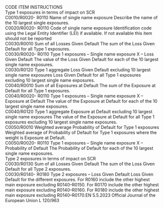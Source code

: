  
CODE  ITEM  INSTRUCTIONS  
Type 1 exposures in terms of impact on SCR  
C0010/R0020- 
R0110  Name of single name exposure  Describe the name of the 10 largest single exposures.  
C0020/R0020- 
R0110  Code of single name exposure  Identification code using the Legal Entity Identifier (LEI) if available. 
If not available this item should not be reported  
C0030/R0010  Sum of all Losses Given 
Default  The sum of the Loss Given Default for all Type 1 exposures.  
C0030/R0020- 
R0110  Type 1 exposures – Single 
name exposure X – Loss Given 
Default  The value of the Loss Given Default for each of the 10 largest single name 
exposures.  
C0030/R0120  Type 1 aggregate Loss Given 
Default excluding 10 largest 
single name exposures  Loss Given Default for all Type 1 exposures excluding 10 largest single name 
exposures.  
C0040/R0010  Sum of all Exposures at 
Default  The sum of the Exposure at Default for all Type 1 exposures.  
C0040/R0020- 
R0110  Type 1 exposures – Single 
name exposure X – Exposure 
at Default  The value of the Exposure at Default for each of the 10 largest single name 
exposures.  
C0040/R0120  Type 1 aggregate Exposure at 
Default excluding 10 largest 
single name exposures  The value of the Exposure at Default for all Type 1 exposures excluding 10 largest 
single name exposures.  
C0050/R0010  Weighted average Probability 
of Default for Type 1 
exposures  Weighted average of Probability of Default for Type 1 exposures where the weight 
is Exposure at Default.  
C0050/R0020- 
R0110  Type 1 exposures – Single 
name exposure X – Probability 
of Default  The Probability of Default for each of the 10 largest single name exposures.  
Type 2 exposures in terms of impact on SCR  
C0030/R0130  Sum of all Losses Given 
Default  The sum of the Loss Given Default for all Type 2 exposures.  
C0030/R0140- 
R0180  Type 2 exposures – Loss Given 
Default  Loss Given Default for the different exposures. 
For R0160 include the other highest main exposure excluding R0140–R0150. 
For R0170 include the other highest main exposure excluding R0140–R0160. 
For R0180 include the other highest main exposure excluding R0140–R0170.EN  5.5.2023 Official Journal of the European Union L 120/963